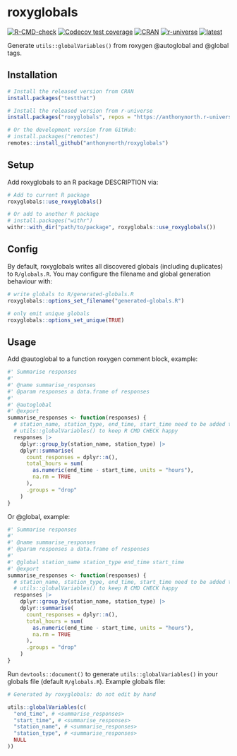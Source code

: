 # roxyglobals

<!-- badges: start -->
[![R-CMD-check](https://github.com/anthonynorth/roxyglobals/actions/workflows/R-CMD-check.yaml/badge.svg)](https://github.com/anthonynorth/roxyglobals/actions/workflows/R-CMD-check.yaml)
[![Codecov test coverage](https://codecov.io/gh/anthonynorth/roxyglobals/branch/master/graph/badge.svg)](https://app.codecov.io/gh/anthonynorth/roxyglobals?branch=master)
[![CRAN](https://www.r-pkg.org/badges/version/roxyglobals)](https://CRAN.R-project.org/package=roxyglobals)
[![r-universe](https://anthonynorth.r-universe.dev/badges/roxyglobals)](https://anthonynorth.r-universe.dev/roxyglobals)
[![latest](https://img.shields.io/github/r-package/v/anthonynorth/roxyglobals?label=latest&logo=r)](https://github.com/anthonynorth/roxyglobals/latest)
<!-- badges: end -->

Generate `utils::globalVariables()` from roxygen @autoglobal and @global tags.

## Installation

```r
# Install the released version from CRAN
install.packages("testthat")

# Install the released version from r-universe
install.packages("roxyglobals", repos = "https://anthonynorth.r-universe.dev")

# Or the development version from GitHub:
# install.packages("remotes")
remotes::install_github("anthonynorth/roxyglobals")
```

## Setup

Add roxyglobals to an R package DESCRIPTION via:

```r
# Add to current R package
roxyglobals::use_roxyglobals()

# Or add to another R package
# install.packages("withr")
withr::with_dir("path/to/package", roxyglobals::use_roxyglobals())
```

## Config

By default, roxyglobals writes all discovered globals (including duplicates) to `R/globals.R`. You may configure the filename and global generation behaviour with:

```r
# write globals to R/generated-globals.R
roxyglobals::options_set_filename("generated-globals.R")

# only emit unique globals
roxyglobals::options_set_unique(TRUE)
```

## Usage

Add @autoglobal to a function roxygen comment block, example:

```r
#' Summarise responses
#'
#' @name summarise_responses
#' @param responses a data.frame of responses
#'
#' @autoglobal
#' @export
summarise_responses <- function(responses) {
  # station_name, station_type, end_time, start_time need to be added to 
  # utils::globalVariables() to keep R CMD CHECK happy
  responses |>
    dplyr::group_by(station_name, station_type) |>
    dplyr::summarise(
      count_responses = dplyr::n(),
      total_hours = sum(
        as.numeric(end_time - start_time, units = "hours"),
        na.rm = TRUE
      ),
      .groups = "drop"
    )
}
```

Or @global, example:

```r
#' Summarise responses
#'
#' @name summarise_responses
#' @param responses a data.frame of responses
#'
#' @global station_name station_type end_time start_time
#' @export
summarise_responses <- function(responses) {
  # station_name, station_type, end_time, start_time need to be added to 
  # utils::globalVariables() to keep R CMD CHECK happy
  responses |>
    dplyr::group_by(station_name, station_type) |>
    dplyr::summarise(
      count_responses = dplyr::n(),
      total_hours = sum(
        as.numeric(end_time - start_time, units = "hours"),
        na.rm = TRUE
      ),
      .groups = "drop"
    )
}
```

Run `devtools::document()` to generate `utils::globalVariables()` in your globals file (default `R/globals.R`). Example globals file:

```r
# Generated by roxyglobals: do not edit by hand

utils::globalVariables(c(
  "end_time", # <summarise_responses>
  "start_time", # <summarise_responses>
  "station_name", # <summarise_responses>
  "station_type", # <summarise_responses>
  NULL
))
```
